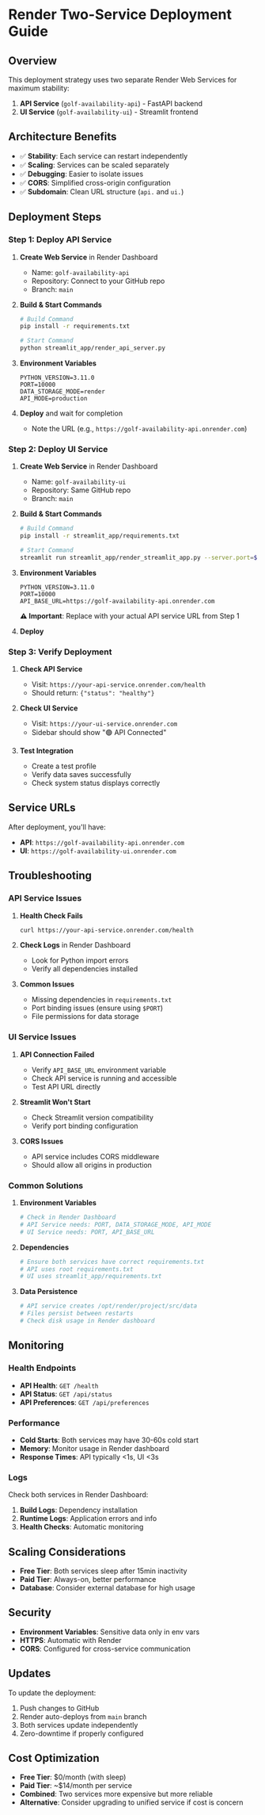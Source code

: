 # Render Two-Service Deployment Guide

## Overview

This deployment strategy uses two separate Render Web Services for maximum stability:

1. **API Service** (`golf-availability-api`) - FastAPI backend
2. **UI Service** (`golf-availability-ui`) - Streamlit frontend

## Architecture Benefits

- ✅ **Stability**: Each service can restart independently
- ✅ **Scaling**: Services can be scaled separately
- ✅ **Debugging**: Easier to isolate issues
- ✅ **CORS**: Simplified cross-origin configuration
- ✅ **Subdomain**: Clean URL structure (`api.` and `ui.`)

## Deployment Steps

### Step 1: Deploy API Service

1. **Create Web Service** in Render Dashboard
   - Name: `golf-availability-api`
   - Repository: Connect to your GitHub repo
   - Branch: `main`

2. **Build & Start Commands**
   ```bash
   # Build Command
   pip install -r requirements.txt
   
   # Start Command
   python streamlit_app/render_api_server.py
   ```

3. **Environment Variables**
   ```
   PYTHON_VERSION=3.11.0
   PORT=10000
   DATA_STORAGE_MODE=render
   API_MODE=production
   ```

4. **Deploy** and wait for completion
   - Note the URL (e.g., `https://golf-availability-api.onrender.com`)

### Step 2: Deploy UI Service

1. **Create Web Service** in Render Dashboard
   - Name: `golf-availability-ui`
   - Repository: Same GitHub repo
   - Branch: `main`

2. **Build & Start Commands**
   ```bash
   # Build Command
   pip install -r streamlit_app/requirements.txt
   
   # Start Command
   streamlit run streamlit_app/render_streamlit_app.py --server.port=$PORT --server.address=0.0.0.0
   ```

3. **Environment Variables**
   ```
   PYTHON_VERSION=3.11.0
   PORT=10000
   API_BASE_URL=https://golf-availability-api.onrender.com
   ```
   **⚠️ Important**: Replace with your actual API service URL from Step 1

4. **Deploy**

### Step 3: Verify Deployment

1. **Check API Service**
   - Visit: `https://your-api-service.onrender.com/health`
   - Should return: `{"status": "healthy"}`

2. **Check UI Service**
   - Visit: `https://your-ui-service.onrender.com`
   - Sidebar should show "🟢 API Connected"

3. **Test Integration**
   - Create a test profile
   - Verify data saves successfully
   - Check system status displays correctly

## Service URLs

After deployment, you'll have:
- **API**: `https://golf-availability-api.onrender.com`
- **UI**: `https://golf-availability-ui.onrender.com`

## Troubleshooting

### API Service Issues

1. **Health Check Fails**
   ```bash
   curl https://your-api-service.onrender.com/health
   ```

2. **Check Logs** in Render Dashboard
   - Look for Python import errors
   - Verify all dependencies installed

3. **Common Issues**
   - Missing dependencies in `requirements.txt`
   - Port binding issues (ensure using `$PORT`)
   - File permissions for data storage

### UI Service Issues

1. **API Connection Failed**
   - Verify `API_BASE_URL` environment variable
   - Check API service is running and accessible
   - Test API URL directly

2. **Streamlit Won't Start**
   - Check Streamlit version compatibility
   - Verify port binding configuration

3. **CORS Issues**
   - API service includes CORS middleware
   - Should allow all origins in production

### Common Solutions

1. **Environment Variables**
   ```bash
   # Check in Render Dashboard
   # API Service needs: PORT, DATA_STORAGE_MODE, API_MODE
   # UI Service needs: PORT, API_BASE_URL
   ```

2. **Dependencies**
   ```bash
   # Ensure both services have correct requirements.txt
   # API uses root requirements.txt
   # UI uses streamlit_app/requirements.txt
   ```

3. **Data Persistence**
   ```bash
   # API service creates /opt/render/project/src/data
   # Files persist between restarts
   # Check disk usage in Render dashboard
   ```

## Monitoring

### Health Endpoints

- **API Health**: `GET /health`
- **API Status**: `GET /api/status`
- **API Preferences**: `GET /api/preferences`

### Performance

- **Cold Starts**: Both services may have 30-60s cold start
- **Memory**: Monitor usage in Render dashboard
- **Response Times**: API typically <1s, UI <3s

### Logs

Check both services in Render Dashboard:
1. **Build Logs**: Dependency installation
2. **Runtime Logs**: Application errors and info
3. **Health Checks**: Automatic monitoring

## Scaling Considerations

- **Free Tier**: Both services sleep after 15min inactivity
- **Paid Tier**: Always-on, better performance
- **Database**: Consider external database for high usage

## Security

- **Environment Variables**: Sensitive data only in env vars
- **HTTPS**: Automatic with Render
- **CORS**: Configured for cross-service communication

## Updates

To update the deployment:
1. Push changes to GitHub
2. Render auto-deploys from `main` branch
3. Both services update independently
4. Zero-downtime if properly configured

## Cost Optimization

- **Free Tier**: $0/month (with sleep)
- **Paid Tier**: ~$14/month per service
- **Combined**: Two services more expensive but more reliable
- **Alternative**: Consider upgrading to unified service if cost is concern
